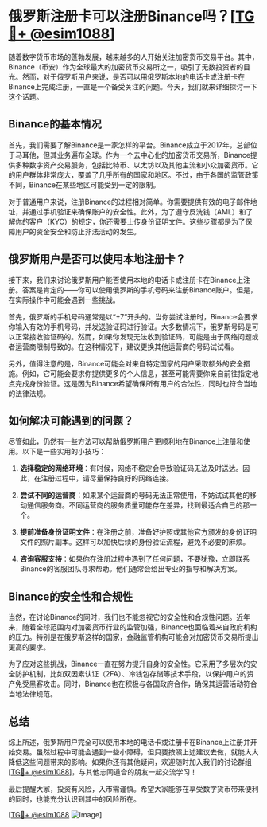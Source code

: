 # 俄罗斯注册卡可以注册Binance吗？[[TG💪+ @esim1088](https://t.me/s/esim1088)]

随着数字货币市场的蓬勃发展，越来越多的人开始关注加密货币交易平台。其中，Binance（币安）作为全球最大的加密货币交易所之一，吸引了无数投资者的目光。然而，对于俄罗斯用户来说，是否可以用俄罗斯本地的电话卡或注册卡在Binance上完成注册，一直是一个备受关注的问题。今天，我们就来详细探讨一下这个话题。

## Binance的基本情况

首先，我们需要了解Binance是一家怎样的平台。Binance成立于2017年，总部位于马耳他，但其业务遍布全球。作为一个去中心化的加密货币交易所，Binance提供多种数字资产交易服务，包括比特币、以太坊以及其他主流和小众加密货币。它的用户群体非常庞大，覆盖了几乎所有的国家和地区。不过，由于各国的监管政策不同，Binance在某些地区可能受到一定的限制。

对于普通用户来说，注册Binance的过程相对简单。你需要提供有效的电子邮件地址，并通过手机验证来确保账户的安全性。此外，为了遵守反洗钱（AML）和了解你的客户（KYC）的规定，你还需要上传身份证明文件。这些步骤都是为了保障用户的资金安全和防止非法活动的发生。

## 俄罗斯用户是否可以使用本地注册卡？

接下来，我们来讨论俄罗斯用户能否使用本地的电话卡或注册卡在Binance上注册。答案是肯定的——你可以使用俄罗斯的手机号码来注册Binance账户。但是，在实际操作中可能会遇到一些挑战。

首先，俄罗斯的手机号码通常是以“+7”开头的。当你尝试注册时，Binance会要求你输入有效的手机号码，并发送验证码进行验证。大多数情况下，俄罗斯号码是可以正常接收验证码的。然而，如果你发现无法收到验证码，可能是由于网络问题或者运营商限制导致的。在这种情况下，建议更换其他运营商的号码试试看。

另外，值得注意的是，Binance可能会对来自特定国家的用户采取额外的安全措施。例如，它可能会要求你提供更多的个人信息，甚至可能需要你亲自前往指定地点完成身份验证。这是因为Binance希望确保所有用户的合法性，同时也符合当地的法律法规。

## 如何解决可能遇到的问题？

尽管如此，仍然有一些方法可以帮助俄罗斯用户更顺利地在Binance上注册和使用。以下是一些实用的小技巧：

1. **选择稳定的网络环境**：有时候，网络不稳定会导致验证码无法及时送达。因此，在注册过程中，请尽量保持良好的网络连接。
   
2. **尝试不同的运营商**：如果某个运营商的号码无法正常使用，不妨试试其他的移动通信服务商。不同运营商的服务质量可能存在差异，找到最适合自己的那一个。

3. **提前准备身份证明文件**：在注册之前，准备好护照或其他官方颁发的身份证明文件的照片副本。这样可以加快后续的身份验证流程，避免不必要的麻烦。

4. **咨询客服支持**：如果你在注册过程中遇到了任何问题，不要犹豫，立即联系Binance的客服团队寻求帮助。他们通常会给出专业的指导和解决方案。

## Binance的安全性和合规性

当然，在讨论Binance的同时，我们也不能忽视它的安全性和合规性问题。近年来，随着全球范围内对加密货币行业的监管加强，Binance也面临着来自政府机构的压力。特别是在俄罗斯这样的国家，金融监管机构可能会对加密货币交易所提出更高的要求。

为了应对这些挑战，Binance一直在努力提升自身的安全性。它采用了多层次的安全防护机制，比如双因素认证（2FA）、冷钱包存储等技术手段，以保护用户的资产免受黑客攻击。同时，Binance也在积极与各国政府合作，确保其运营活动符合当地法律规范。

## 总结

综上所述，俄罗斯用户完全可以使用本地的电话卡或注册卡在Binance上注册并开始交易。虽然过程中可能会遇到一些小障碍，但只要按照上述建议去做，就能大大降低这些问题带来的影响。如果你还有其他疑问，欢迎随时加入我们的讨论群组[[TG💪+ @esim1088](https://t.me/s/esim1088)]，与其他志同道合的朋友一起交流学习！

最后提醒大家，投资有风险，入市需谨慎。希望大家能够在享受数字货币带来便利的同时，也能充分认识到其中的风险所在。

[[TG💪+ @esim1088](https://t.me/s/esim1088) ![Image](https://i.postimg.cc/4NQfJmqS/Snipaste-2025-05-13-00-14-12.png)]